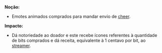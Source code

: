 **Noção:** 
* Emotes animados comprados para mandar envio de [cheer](https://github.com/gabrielziegler3/Requisitos-2018-1/wiki/Cheer).

**Impacto:**
*  Dá notoriedade ao doador e este recebe ícones referentes à quantidade de bits comprados e dá receita, equivalente à 1 centavo por bit, ao [streamer](https://github.com/gabrielziegler3/Requisitos-2018-1/wiki/Streamer).